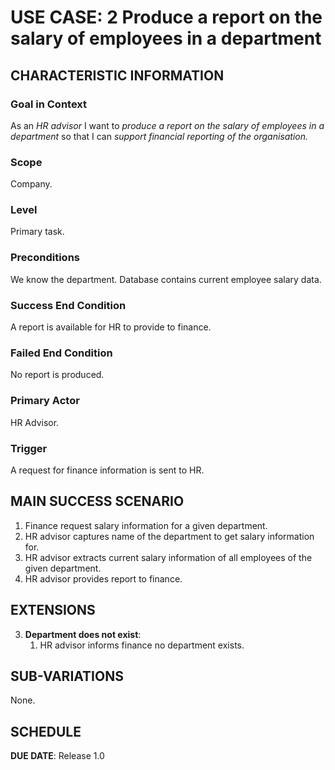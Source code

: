 # USE CASE: 2 Produce a report on the salary of employees in a department

## CHARACTERISTIC INFORMATION

### Goal in Context

As an *HR advisor* I want to *produce a report on the salary of employees in a department* so that I can *support financial reporting of the organisation.*

### Scope

Company.

### Level

Primary task.

### Preconditions

We know the department.  Database contains current employee salary data.

### Success End Condition

A report is available for HR to provide to finance.

### Failed End Condition

No report is produced.

### Primary Actor

HR Advisor.

### Trigger

A request for finance information is sent to HR.

## MAIN SUCCESS SCENARIO

1. Finance request salary information for a given department.
2. HR advisor captures name of the department to get salary information for.
3. HR advisor extracts current salary information of all employees of the given department.
4. HR advisor provides report to finance.

## EXTENSIONS

3. **Department does not exist**:
    1. HR advisor informs finance no department exists.

## SUB-VARIATIONS

None.

## SCHEDULE

**DUE DATE**: Release 1.0
